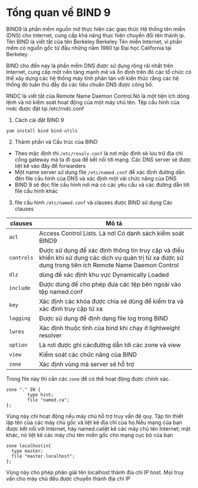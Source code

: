 # Tổng quan về BIND 9
BIND9 là phần mềm nguồn mở thực hiện các giao thức Hệ thống tên miền (DNS) cho Internet, cung cấp khả năng thực hiện chuyển đổi tên thành ip. Tên BIND là viết tắt của tên Berkeley Berkeley Tên miền Internet, vì phần mềm có nguồn gốc từ đầu những năm 1980 tại Đại học California tại Berkeley. 

BIND cho đến nay là phần mềm DNS được sử dụng rộng rãi nhất trên Internet, cung cấp một nền tảng mạnh mẽ và ổn định trên đó các tổ chức có thể xây dựng các hệ thống máy tính phân tán với kiến ​​thức rằng các hệ thống đó tuân thủ đầy đủ các tiêu chuẩn DNS được công bố.

RNDC là viết tắt của Remote Name Daemon Control.Nó là một tiện ích dòng lệnh và nó kiểm soát hoạt động của một máy chủ tên. Tệp cấu hình của rndc được đặt tại /etc/rndc.conf

1. Cách cài đặt BIND 9 
```
yum install bind bind-utils
```
2. Thành phần và Cấu trúc của BIND 
- Theo mặc định thì `/etc/resolv.conf` là nơi mặc định sẽ lưu trữ địa chỉ cổng gateway mà ta đi qua để kết nối tới mạng. Các DNS server sẽ được liệt kê vào đây để forwarders
- Một name server sử dụng file `/etc/named.conf` để  xác định đường dẫn đến file cấu hình của DNS và xác định một vài chức năng của DNS
- BIND 9 sẽ đọc file cấu hình nơi mà có các yêu cầu và các đường dẫn tới file cấu hình khác

3. file cấu hình `/etc/named.conf` và clauses được BIND sử dụng 
Các clauses

|clauses|Mô tả|
|-------|-----|
|`acl` | Access Control Lists. Là nơi Có danh sách kiểm soát BIND9 |
|`controls`   |Được sử dụng để xác định thông tin truy cập và điều khiển khi sử dụng các dịch vụ quản trị từ xa được sử dụng trong  tiên ích Remote Name Daemon Control  |
|`dlz`|dùng để xác định khu vực Dynamically Loaded|
|`include`|Được dùng để cho phép đưa các tệp bên ngoài vào tệp named.conf|
|`key`| Xác định các khóa được chia sẻ dùng để kiểm tra và xác định truy cập từ xa|
|`logging`|Được sử dụng để định dạng file log trong BIND |
|`lwres`| Xác định thuộc tính của bind khi chạy ở lightweight resolver|
|`option`| Là nơi được ghi cácđường dẫn tới các zone và view |
|`view`| Kiểm soát các chức năng của BIND |
|`zone`| Xác định vùng mà server sẽ hỗ trợ |

Trong file này thì cần các `zone` để có thể hoạt động được chính xác.
```
zone "." IN {
        type hint;
        file "named.ca";
};
```
Vùng này chỉ hoạt động nếu máy chủ hỗ trợ truy vấn đệ quy. Tập tin thiết lập tên của các máy chủ gốc và liệt kê địa chỉ của họ.Nếu mạng của bạn được kết nối với Internet, hãy named.caliệt kê các máy chủ tên Internet; mặt khác, nó liệt kê các máy chủ tên miền gốc cho mạng cục bộ của bạn
```
zone localhostin{
  type master;
  file "master.localhost";
};
```
Vùng này cho phép phân giải tên localhost thành địa chỉ IP host. Mọi truy vấn cho máy chủ đều được chuyển thành địa chỉ IP 